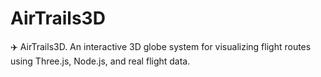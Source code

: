 # AirTrails3D
✈️  AirTrails3D. An interactive 3D globe system for visualizing flight routes using Three.js, Node.js, and real flight data.
